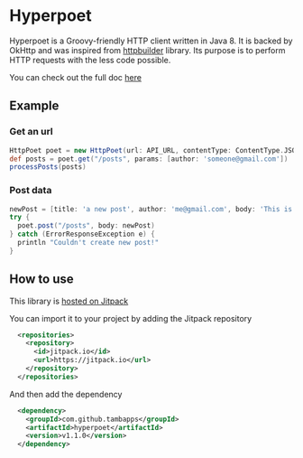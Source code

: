 # Hyperpoet

Hyperpoet is a Groovy-friendly HTTP client written in Java 8. It is backed by OkHttp and was inspired from
[httpbuilder](https://github.com/jgritman/httpbuilder) library. 
Its purpose is to perform HTTP requests with the less code possible. 


You can check out the full doc [here](https://github.com/tambapps/hyperpoet/wiki)

## Example

### Get an url
```groovy
HttpPoet poet = new HttpPoet(url: API_URL, contentType: ContentType.JSON, acceptContentType: ContentType.JSON)
def posts = poet.get("/posts", params: [author: 'someone@gmail.com'])
processPosts(posts)
```

### Post data
```groovy
newPost = [title: 'a new post', author: 'me@gmail.com', body: 'This is new!']
try {
  poet.post("/posts", body: newPost)
} catch (ErrorResponseException e) {
  println "Couldn't create new post!"
}
```

## How to use
This library is [hosted on Jitpack](https://jitpack.io/#tambapps/hyperpoet/1.0.0)

You can import it to your project by adding the Jitpack repository
```xml
  <repositories>
    <repository>
      <id>jitpack.io</id>
      <url>https://jitpack.io</url>
    </repository>
  </repositories>
```

And then add the dependency
```xml
  <dependency>
    <groupId>com.github.tambapps</groupId>
    <artifactId>hyperpoet</artifactId>
    <version>v1.1.0</version>
  </dependency>
```